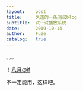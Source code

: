 ```yaml
---
layout:    post
title:     久违的一条测试blog
subtitle:  试一试播放系统
date:      2019-10-14
author:    Fuze
catalog:   true
---
```


。。。

！[八月のif](http://music.163.com/song?id=507116551&userid=80899584)

不一定能用，这样吧。
